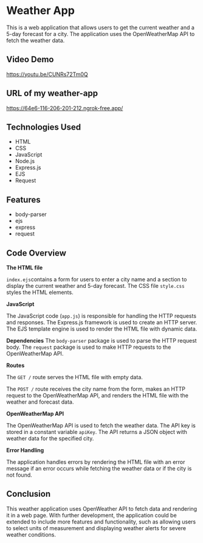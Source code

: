
# Weather App

This is a web application that allows users to get the current weather and a 5-day forecast for a city. The application uses the OpenWeatherMap API to fetch the weather data.




## Video Demo

https://youtu.be/CUNRs72Tm0Q


## URL of my weather-app

https://64e6-116-206-201-212.ngrok-free.app/


## Technologies Used
- HTML
- CSS
- JavaScript
- Node.js
- Express.js
- EJS
- Request


## Features
- body-parser
- ejs
- express
- request 



## Code Overview

**The HTML file** 

`index.ejs`contains a form for users to enter a city name and a section to display the current weather and 5-day forecast. The CSS file `style.css` styles the HTML elements.


**JavaScript**

The JavaScript code (`app.js`) is responsible for handling the HTTP requests and responses. The Express.js framework is used to create an HTTP server. The EJS template engine is used to render the HTML file with dynamic data.

**Dependencies**
The `body-parser` package is used to parse the HTTP request body. The `request` package is used to make HTTP requests to the OpenWeatherMap API.

**Routes**

The `GET /` route serves the HTML file with empty data.

The `POST /` route receives the city name from the form, makes an HTTP request to the OpenWeatherMap API, and renders the HTML file with the weather and forecast data.

**OpenWeatherMap API**

The OpenWeatherMap API is used to fetch the weather data. The API key is stored in a constant variable `apiKey`. The API returns a JSON object with weather data for the specified city.

**Error Handling**

The application handles errors by rendering the HTML file with an error message if an error occurs while fetching the weather data or if the city is not found.

## Conclusion

 This weather application uses OpenWeather API to fetch data and rendering it in a web page. With further development, the application could be extended to include more features and functionality, such as allowing users to select units of measurement and displaying weather alerts for severe weather conditions.

